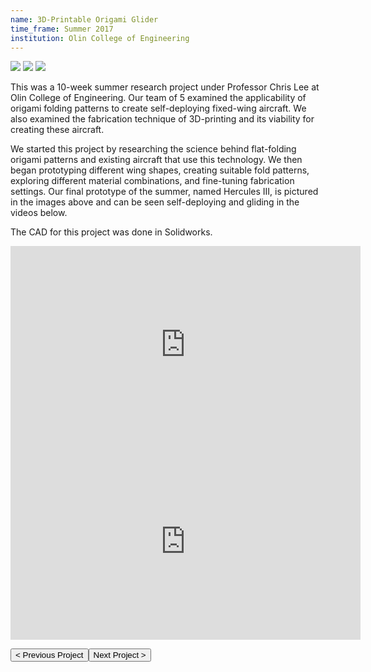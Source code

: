 ```yaml
---
name: 3D-Printable Origami Glider
time_frame: Summer 2017
institution: Olin College of Engineering
---
```

<div class="oohbaby">
  <img class="triplet myImages" id="myImg" src="/imgs/origami_folded.JPG">
  <img class="triplet myImages" id="myImg" src="/imgs/origami_hercules3.png">
  <img class="triplet myImages" id="myImg" src="/imgs/origami_print.jpg">
</div>

This was a 10-week summer research project under Professor Chris Lee at Olin College of Engineering. Our team of 5 examined the applicability of origami folding patterns to create self-deploying fixed-wing aircraft. We also examined the fabrication technique of 3D-printing and its viability for creating these aircraft.

We started this project by researching the science behind flat-folding origami patterns and existing aircraft that use this technology. We then began prototyping different wing shapes, creating suitable fold patterns, exploring different material combinations, and fine-tuning fabrication settings. Our final prototype of the summer, named Hercules III, is pictured in the images above and can be seen self-deploying and gliding in the videos below.

The CAD for this project was done in Solidworks.

<div class="video">
<iframe width="560" height="315" src="https://www.youtube.com/embed/9tIrHuO95cY?rel=0" frameborder="0" allow="accelerometer; autoplay; encrypted-media; gyroscope; picture-in-picture" allowfullscreen></iframe>
</div>

<div class="video">
<iframe width="560" height="315" src="https://www.youtube.com/embed/4427vN_ORGQ?rel=0" frameborder="0" allow="accelerometer; autoplay; encrypted-media; gyroscope; picture-in-picture" allowfullscreen></iframe>
</div>

<button class="prev" onclick="window.location.href = '/projects/6_e+m_fidget_spinner.html';"> < Previous Project</button><button class="next" onclick="window.location.href = '/projects/7_kinetic_sculpture.html';">Next Project > </button>

